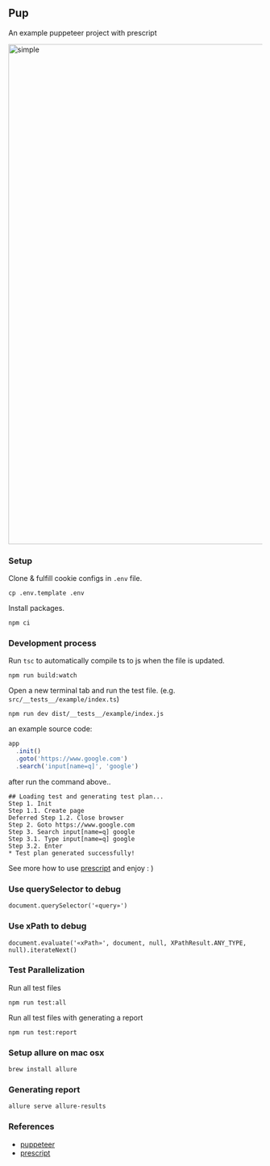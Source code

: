 ## Pup

An example puppeteer project with prescript

<img width="990" alt="simple" src="https://user-images.githubusercontent.com/9087409/54936625-6feb0b00-4f55-11e9-8185-dc707eeab7a3.png">

### Setup
Clone & fulfill cookie configs in `.env` file.
```
cp .env.template .env
```
Install packages.
```
npm ci
```

### Development process
Run `tsc` to automatically compile ts to js when the file is updated.
```
npm run build:watch
```
Open a new terminal tab and run the test file. (e.g. `src/__tests__/example/index.ts`)
```
npm run dev dist/__tests__/example/index.js
```
an example source code:
```ts
app
  .init()
  .goto('https://www.google.com')
  .search('input[name=q]', 'google')
```
after run the command above..
```
## Loading test and generating test plan...
Step 1. Init
Step 1.1. Create page
Deferred Step 1.2. Close browser
Step 2. Goto https://www.google.com
Step 3. Search input[name=q] google
Step 3.1. Type input[name=q] google
Step 3.2. Enter
* Test plan generated successfully!
```
See more how to use [prescript](https://prescript.netlify.com) and enjoy : )

### Use querySelector to debug
```
document.querySelector('«query»')
```

### Use xPath to debug
```
document.evaluate('«xPath»', document, null, XPathResult.ANY_TYPE, null).iterateNext()
```

### Test Parallelization

Run all test files

```
npm run test:all
```

Run all test files with generating a report

```
npm run test:report
```

### Setup allure on mac osx
```
brew install allure
```

### Generating report
```
allure serve allure-results
```

### References
- [puppeteer](https://pptr.dev)
- [prescript](https://prescript.netlify.com)
